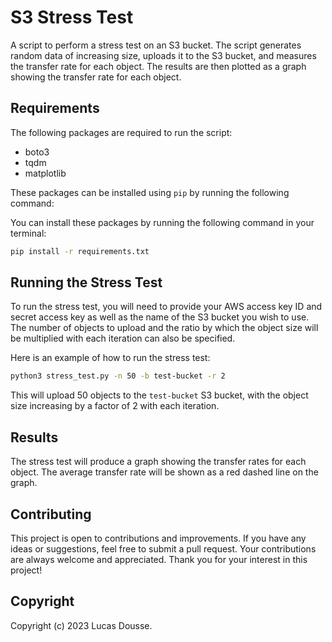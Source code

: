 # S3 Stress Test

A script to perform a stress test on an S3 bucket. The script generates random data of increasing size, uploads it to the S3 bucket, and measures the transfer rate for each object. The results are then plotted as a graph showing the transfer rate for each object.

## Requirements

The following packages are required to run the script:

- boto3
- tqdm
- matplotlib

These packages can be installed using `pip` by running the following command:

You can install these packages by running the following command in your terminal:
```bash
pip install -r requirements.txt
```

## Running the Stress Test

To run the stress test, you will need to provide your AWS access key ID and secret access key as well as the name of the S3 bucket you wish to use. The number of objects to upload and the ratio by which the object size will be multiplied with each iteration can also be specified.

Here is an example of how to run the stress test:

```bash
python3 stress_test.py -n 50 -b test-bucket -r 2
```

This will upload 50 objects to the `test-bucket` S3 bucket, with the object size increasing by a factor of 2 with each iteration.

## Results

The stress test will produce a graph showing the transfer rates for each object. The average transfer rate will be shown as a red dashed line on the graph.

## Contributing

This project is open to contributions and improvements. If you have any ideas or suggestions, feel free to submit a pull request. Your contributions are always welcome and appreciated. Thank you for your interest in this project!

## Copyright

Copyright (c) 2023 Lucas Dousse.
